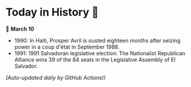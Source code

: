 # Today in History 📅

📅 **March 10**

- 1990: In Haiti, Prosper Avril is ousted eighteen months after seizing power in a coup d'état in September 1988.
- 1991: 1991 Salvadoran legislative election: The Nationalist Republican Alliance wins 39 of the 84 seats in the Legislative Assembly of El Salvador.

*(Auto-updated daily by GitHub Actions!)*
